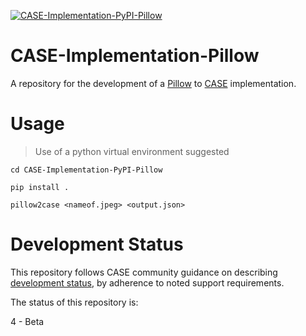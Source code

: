 [![CASE-Implementation-PyPI-Pillow](https://github.com/casework/CASE-Implementation-PyPI-Pillow/actions/workflows/python-package.yml/badge.svg)](https://github.com/casework/CASE-Implementation-PyPI-Pillow/actions/workflows/python-package.yml)


# CASE-Implementation-Pillow
A repository for the development of a [Pillow](https://pypi.org/project/Pillow/) to [CASE](https://caseontology.org) implementation.

# Usage
> Use of a python virtual environment suggested

```cd CASE-Implementation-PyPI-Pillow```

```pip install .```

```pillow2case <nameof.jpeg> <output.json>```
# Development Status
This repository follows CASE community guidance on describing [development status](https://caseontology.org/resources/github_policies.html#development-statuses), by adherence to noted support requirements.

The status of this repository is:

4 - Beta
